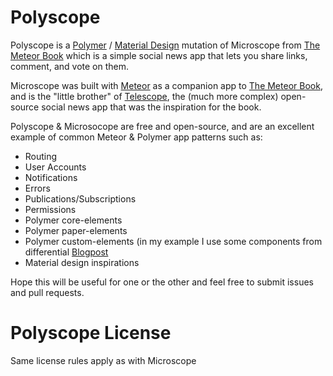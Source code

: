 # Polyscope

Polyscope is a [Polymer](https://www.polymer-project.org/) / [Material Design](http://www.google.com/design/spec/material-design/introduction.html) mutation of Microscope from [The Meteor Book](http://themeteorbook.com) which is a simple social news app that lets you share links, comment, and vote on them.

Microscope was built with [Meteor](http://meteor.com) as a companion app to [The Meteor Book](http://themeteorbook.com), and is the "little brother" of [Telescope](http://telesc.pe), the (much more complex) open-source social news app that was the inspiration for the book.

Polyscope & Microsocope are free and open-source, and are an excellent example of common Meteor & Polymer app patterns such as:

- Routing
- User Accounts
- Notifications
- Errors
- Publications/Subscriptions
- Permissions
- Polymer core-elements
- Polymer paper-elements
- Polymer custom-elements (in my example I use some components from differential [Blogpost](http://differential.com/blog/meteor-polymer)
- Material design inspirations

Hope this will be useful for one or the other and feel free to submit issues and pull requests.

# Polyscope License
Same license rules apply as with Microscope